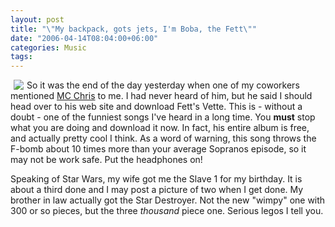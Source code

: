 ```yaml
---
layout: post
title: "\"My backpack, gots jets, I'm Boba, the Fett\""
date: "2006-04-14T08:04:00+06:00"
categories: Music 
tags: 
---
```


<a href="http://www.mcchris.com"><img src="http://ray.camdenfamily.com/images/fett.jpg" border="0" align="left" hspace="5"></a> So it was the end of the day yesterday when one of my coworkers mentioned <a href="http://www.mcchris.com">MC Chris</a> to me. I had never heard of him, but he said I should head over to his web site and download Fett's Vette. This is - without a doubt - one of the funniest songs I've heard in a long time. You <b>must</b> stop what you are doing and download it now. In fact, his entire album is free, and actually pretty cool I think. As a word of warning, this song throws the F-bomb about 10 times more than your average Sopranos episode, so it may not be work safe. Put the headphones on!

Speaking of Star Wars, my wife got me the Slave 1 for my birthday. It is about a third done and I may post a picture of two when I get done. My brother in law actually got the Star Destroyer. Not the new "wimpy" one with 300 or so pieces, but the three <i>thousand</i> piece one. Serious legos I tell you.